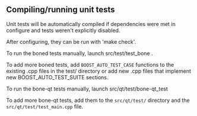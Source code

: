 Compiling/running unit tests
------------------------------------

Unit tests will be automatically compiled if dependencies were met in configure
and tests weren't explicitly disabled.

After configuring, they can be run with 'make check'.

To run the boned tests manually, launch src/test/test_bone .

To add more boned tests, add `BOOST_AUTO_TEST_CASE` functions to the existing
.cpp files in the test/ directory or add new .cpp files that
implement new BOOST_AUTO_TEST_SUITE sections.

To run the bone-qt tests manually, launch src/qt/test/bone-qt_test

To add more bone-qt tests, add them to the `src/qt/test/` directory and
the `src/qt/test/test_main.cpp` file.
